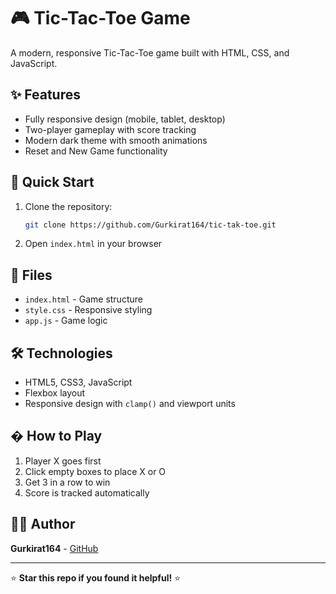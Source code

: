 # 🎮 Tic-Tac-Toe Game

A modern, responsive Tic-Tac-Toe game built with HTML, CSS, and JavaScript.

## ✨ Features

- Fully responsive design (mobile, tablet, desktop)
- Two-player gameplay with score tracking
- Modern dark theme with smooth animations
- Reset and New Game functionality

## 🚀 Quick Start

1. Clone the repository:
   ```bash
   git clone https://github.com/Gurkirat164/tic-tak-toe.git
   ```

2. Open `index.html` in your browser

## 📁 Files

- `index.html` - Game structure
- `style.css` - Responsive styling  
- `app.js` - Game logic

## 🛠️ Technologies

- HTML5, CSS3, JavaScript
- Flexbox layout
- Responsive design with `clamp()` and viewport units

## � How to Play

1. Player X goes first
2. Click empty boxes to place X or O
3. Get 3 in a row to win
4. Score is tracked automatically

## 👨‍💻 Author

**Gurkirat164** - [GitHub](https://github.com/Gurkirat164)

---

⭐ **Star this repo if you found it helpful!** ⭐